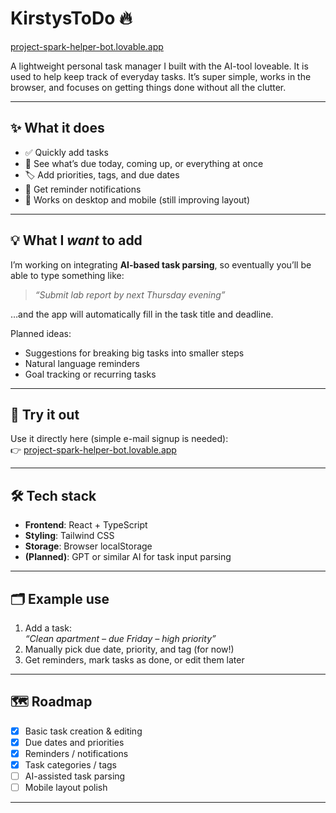# KirstysToDo 🔥

[project-spark-helper-bot.lovable.app](https://project-spark-helper-bot.lovable.app)

A lightweight personal task manager I built with the AI-tool loveable. It is used to help keep track of everyday tasks. It’s super simple, works in the browser, and focuses on getting things done without all the clutter.

---

## ✨ What it does

- ✅ Quickly add tasks  
- 📅 See what’s due today, coming up, or everything at once  
- 🏷️ Add priorities, tags, and due dates  
- 🔔 Get reminder notifications  
- 🌱 Works on desktop and mobile (still improving layout)

---

## 💡 What I *want* to add

I’m working on integrating **AI-based task parsing**, so eventually you’ll be able to type something like:

> _“Submit lab report by next Thursday evening”_

…and the app will automatically fill in the task title and deadline.

Planned ideas:
- Suggestions for breaking big tasks into smaller steps  
- Natural language reminders  
- Goal tracking or recurring tasks

---

## 🚀 Try it out

Use it directly here (simple e-mail signup is needed):  
👉 [project-spark-helper-bot.lovable.app](https://project-spark-helper-bot.lovable.app)

---

## 🛠 Tech stack

- **Frontend**: React + TypeScript  
- **Styling**: Tailwind CSS  
- **Storage**: Browser localStorage  
- **(Planned)**: GPT or similar AI for task input parsing

---

## 🗂️ Example use

1. Add a task:  
   _“Clean apartment – due Friday – high priority”_  
2. Manually pick due date, priority, and tag (for now!)  
3. Get reminders, mark tasks as done, or edit them later

---

## 🗺️ Roadmap

- [x] Basic task creation & editing  
- [x] Due dates and priorities  
- [x] Reminders / notifications  
- [x] Task categories / tags  
- [ ] AI-assisted task parsing  
- [ ] Mobile layout polish  

---

